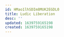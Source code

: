 ```yaml
---
id: HMao1lhSDIm8MUK2EGDL0
title: Ludic Liberation
desc: ''
updated: 1639759165198
created: 1639759165198
---
```


